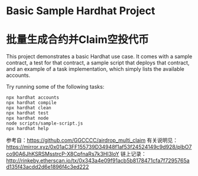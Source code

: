 # Basic Sample Hardhat Project
# 批量生成合约并Claim空投代币

This project demonstrates a basic Hardhat use case. It comes with a sample contract, a test for that contract, a sample script that deploys that contract, and an example of a task implementation, which simply lists the available accounts.

Try running some of the following tasks:

```shell
npx hardhat accounts
npx hardhat compile
npx hardhat clean
npx hardhat test
npx hardhat node
node scripts/sample-script.js
npx hardhat help
```
参考自：https://github.com/GGCCCC/airdrop_multi_claim
有关说明见：https://mirror.xyz/0x01aC3FF155739D34948f1af53f24524149c9d928/plbO7co90A6JhKSRSMsstrcP-X8CpfnaRs7k3HI3loY
链上记录：http://rinkeby.etherscan.io/tx/0x343a4e09f91acb5b8178471cfa7f7295765ad135f43acdd2d6e1896f4c3ed222

